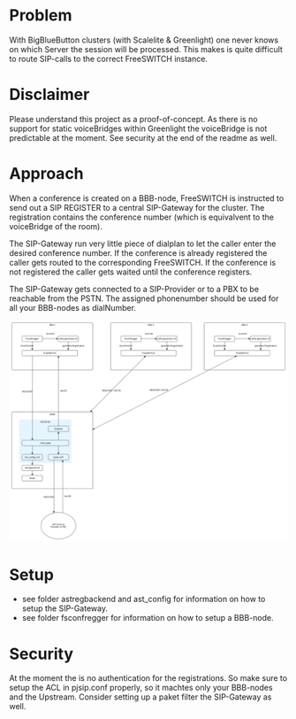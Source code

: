 # Problem

With BigBlueButton clusters (with Scalelite & Greenlight) one never knows on which Server the session will be processed.
This makes is quite difficult to route SIP-calls to the correct FreeSWITCH instance.

# Disclaimer

Please understand this project as a proof-of-concept. As there is no support for static voiceBridges within Greenlight the voiceBridge is not predictable at the moment. See security at the end of the readme as well.

# Approach

When a conference is created on a BBB-node, FreeSWITCH is instructed to send out a SIP REGISTER to a central SIP-Gateway for the cluster.
The registration contains the conference number (which is equivalvent to the voiceBridge of the room).

The SIP-Gateway run very little piece of dialplan to let the caller enter the desired conference number.
If the conference is already registered the caller gets routed to the corresponding FreeSWITCH.
If the conference is not registered the caller gets waited until the conference registers.

The SIP-Gateway gets connected to a SIP-Provider or to a PBX to be reachable from the PSTN.
The assigned phonenumber should be used for all your BBB-nodes as dialNumber.

![alt text][setup]

# Setup

* see folder astregbackend and ast_config for information on how to setup the SIP-Gateway.
* see folder fsconfregger for information on how to setup a BBB-node.

# Security

At the moment the is no authentication for the registrations.
So make sure to setup the ACL in pjsip.conf properly, so it machtes only your BBB-nodes and the Upstream.
Consider setting up a paket filter the SIP-Gateway as well.

[setup]: setup.png "Example setup"
